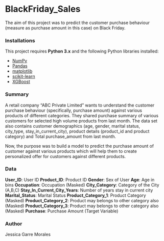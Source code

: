 # BlackFriday_Sales

The aim of this project was to predict the customer purchase behaviour (measure as purchase amount in this case) on Black Friday.

### Installations

This project requires **Python 3.x** and the following Python libraries installed:

- [NumPy](http://www.numpy.org/)
- [Pandas](http://pandas.pydata.org)
- [matplotlib](http://matplotlib.org/)
- [scikit-learn](http://scikit-learn.org/stable/)
- [XGBoost](https://xgboost.readthedocs.io/)

### Summary

A retail company “ABC Private Limited” wants to understand the customer purchase behaviour (specifically, purchase amount) against various products of different categories. They shared purchase summary of various customers for selected high volume products from last month.
The data set also contains customer demographics (age, gender, marital status, city_type, stay_in_current_city), product details (product_id and product category) and Total purchase_amount from last month.

Now, the purpose was to build a model to predict the purchase amount of customer against various products which will help them to create personalized offer for customers against different products.

### Data

**User_ID**: User ID
**Product_ID**:	Product ID
**Gender**:	Sex of User
**Age**:	Age in bins
**Occupation**:	Occupation (Masked)
**City_Category**:	Category of the City (A,B,C)
**Stay_In_Current_City_Years**:	Number of years stay in current city
**Marital_Status**:	Marital Status
**Product_Category_1**:	Product Category (Masked)
**Product_Category_2**:	Product may belongs to other category also (Masked)
**Product_Category_3**:	Product may belongs to other category also (Masked)
**Purchase**:	Purchase Amount (Target Variable)

### Author
Jessica Garre Morales
